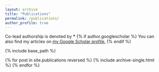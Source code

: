 ```yaml
---
layout: archive
title: "Publications"
permalink: /publications/
author_profile: true
---
```

Co-lead authorship is denoted by <b>*</b>
{% if author.googlescholar %}
  You can also find my articles on <u><a href="{{author.googlescholar}}">my Google Scholar profile</a>.</u>
{% endif %}

{% include base_path %}

{% for post in site.publications reversed %}
  {% include archive-single.html %}
{% endfor %}
